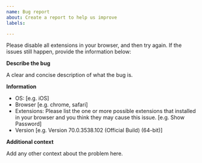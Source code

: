 ```yaml
---
name: Bug report
about: Create a report to help us improve
labels: 

---
```


Please disable all extensions in your browser, and then try again. If the issues still happen, provide the information below:

**Describe the bug**

A clear and concise description of what the bug is.

**Information**

 - OS: [e.g. iOS]
 - Browser [e.g. chrome, safari]
 - Extensions: Please list the one or more possible extensions that installed in your browser and you think they may cause this issue. [e.g. Show Password]
 - Version [e.g. Version 70.0.3538.102 (Official Build) (64-bit)]

**Additional context**

Add any other context about the problem here.
